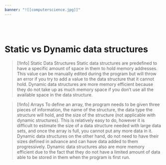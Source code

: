 ```yaml
---
banner: "![[computerscience.jpg]]"
---
```

<div class="title">​</div>
<div class="title">​</div>

# Static vs Dynamic data structures

> [!Info] Static Data Structures
> Static data structures are predefined to have a specific amount of space in them to hold memory addresses. This value can be manually edited during the program but will throw an error if you try to add a value to the data structure that it cannot hold. Dynamic data structures are more memory efficient because they do not take up as much memory space if you don’t use all the available space in the data structure.

>[!Info] Arrays
>To define an array, the program needs to be given three pieces of information, the name of the structure, the data type the structure will hold, and the size of the structure (not applicable with dynamic structures). This is relatively easy to do, however it is difficult to estimate the size of a data structure needed with large data sets, and once the array is full, you cannot put any more data in it. Dynamic data structures on the other hand, do not need to have their sizes defined in advance and can have data added to them progressively. Dynamic data structures also are more memory efficient due to the fact that they do not have a limited amount of data able to be stored in them when the program is first run.

